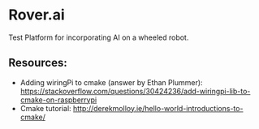 # Rover.ai
Test Platform for incorporating AI on a wheeled robot.



## Resources:
- Adding wiringPi to cmake (answer by Ethan Plummer): https://stackoverflow.com/questions/30424236/add-wiringpi-lib-to-cmake-on-raspberrypi
- Cmake tutorial: http://derekmolloy.ie/hello-world-introductions-to-cmake/
